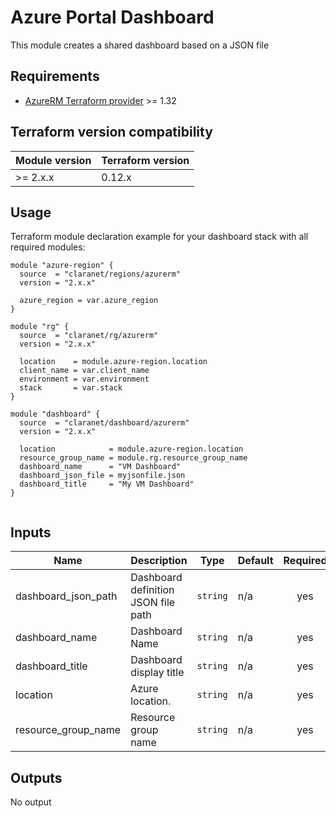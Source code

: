 # Azure Portal Dashboard

This module creates a shared dashboard based on a JSON file

## Requirements

* [AzureRM Terraform provider](https://www.terraform.io/docs/providers/azurerm/) >= 1.32

## Terraform version compatibility

| Module version | Terraform version |
|----------------|-------------------|
| >= 2.x.x       | 0.12.x            |

## Usage

Terraform module declaration example for your dashboard stack with all required modules:

```hcl
module "azure-region" {
  source  = "claranet/regions/azurerm"
  version = "2.x.x"

  azure_region = var.azure_region
}

module "rg" {
  source  = "claranet/rg/azurerm"
  version = "2.x.x"

  location    = module.azure-region.location
  client_name = var.client_name
  environment = var.environment
  stack       = var.stack
}

module "dashboard" {
  source  = "claranet/dashboard/azurerm"
  version = "2.x.x"

  location            = module.azure-region.location
  resource_group_name = module.rg.resource_group_name
  dashboard_name      = "VM Dashboard"
  dashboard_json_file = myjsonfile.json
  dashboard_title     = "My VM Dashboard"
}


```

## Inputs

| Name | Description | Type | Default | Required |
|------|-------------|------|---------|:--------:|
| dashboard\_json\_path | Dashboard definition JSON file path | `string` | n/a | yes |
| dashboard\_name | Dashboard Name | `string` | n/a | yes |
| dashboard\_title | Dashboard display title | `string` | n/a | yes |
| location | Azure location. | `string` | n/a | yes |
| resource\_group\_name | Resource group name | `string` | n/a | yes |

## Outputs

No output